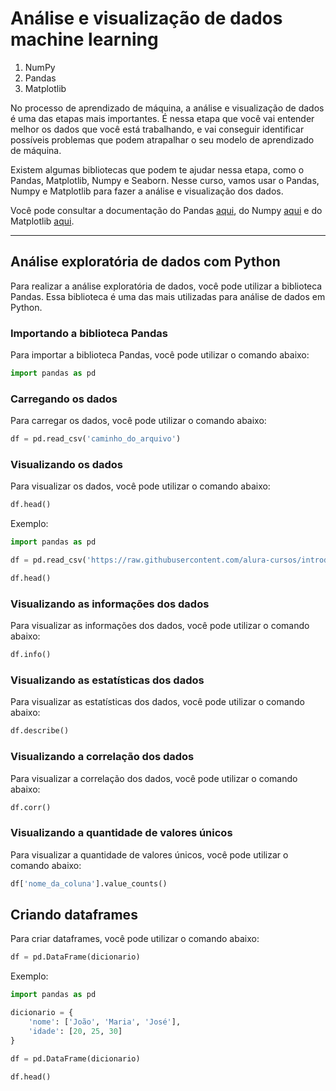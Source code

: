 # Análise e visualização de dados machine learning 

1. NumPy
2. Pandas
3. Matplotlib

No processo de aprendizado de máquina, a análise e visualização de dados é uma das etapas mais importantes. É nessa etapa que você vai entender melhor os dados que você está trabalhando, e vai conseguir identificar possíveis problemas que podem atrapalhar o seu modelo de aprendizado de máquina.


Existem algumas bibliotecas que podem te ajudar nessa etapa, como o Pandas, Matplotlib, Numpy e Seaborn. Nesse curso, vamos usar o Pandas, Numpy e Matplotlib para fazer a análise e visualização dos dados.

Você pode consultar a documentação do Pandas [aqui](https://pandas.pydata.org/pandas-docs/stable/), do Numpy [aqui](https://numpy.org/doc/stable/) e do Matplotlib [aqui](https://matplotlib.org/contents.html). 

--- 

## Análise exploratória de dados com Python 

Para realizar a análise exploratória de dados, você pode utilizar a biblioteca Pandas. Essa biblioteca é uma das mais utilizadas para análise de dados em Python.

### Importando a biblioteca Pandas

Para importar a biblioteca Pandas, você pode utilizar o comando abaixo:

```python
import pandas as pd
```

### Carregando os dados

Para carregar os dados, você pode utilizar o comando abaixo:

```python
df = pd.read_csv('caminho_do_arquivo')
```

### Visualizando os dados

Para visualizar os dados, você pode utilizar o comando abaixo:

```python
df.head()
```

Exemplo: 

```python
import pandas as pd

df = pd.read_csv('https://raw.githubusercontent.com/alura-cursos/introducao-a-data-science/master/aula0/ml-latest-small/movies.csv')

df.head()
```


### Visualizando as informações dos dados

Para visualizar as informações dos dados, você pode utilizar o comando abaixo:

```python
df.info()
```

### Visualizando as estatísticas dos dados

Para visualizar as estatísticas dos dados, você pode utilizar o comando abaixo:

```python
df.describe()
```

### Visualizando a correlação dos dados

Para visualizar a correlação dos dados, você pode utilizar o comando abaixo:

```python
df.corr()
```

### Visualizando a quantidade de valores únicos

Para visualizar a quantidade de valores únicos, você pode utilizar o comando abaixo:

```python
df['nome_da_coluna'].value_counts()
```

## Criando dataframes

Para criar dataframes, você pode utilizar o comando abaixo:

```python
df = pd.DataFrame(dicionario)
```

Exemplo:

```python
import pandas as pd

dicionario = {
    'nome': ['João', 'Maria', 'José'],
    'idade': [20, 25, 30]
}

df = pd.DataFrame(dicionario)

df.head()
```



